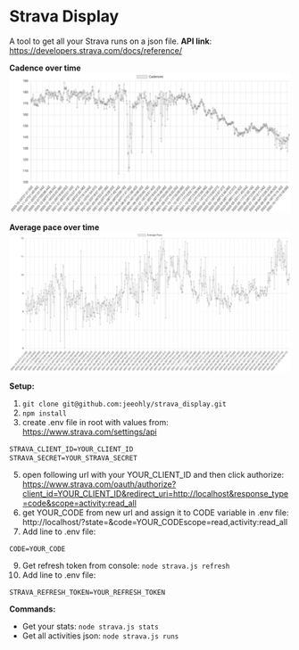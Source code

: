 # Strava Display
A tool to get all your Strava runs on a json file. 
**API link**: https://developers.strava.com/docs/reference/

**Cadence over time**
![image](./charts/cadence_over_time.png)

**Average pace over time**
![image](./charts/avg_pace_over_time.png)

**Setup:**
1. `git clone git@github.com:jeeohly/strava_display.git`
2. `npm install`
3. create .env file in root with values from: https://www.strava.com/settings/api<br>
```
STRAVA_CLIENT_ID=YOUR_CLIENT_ID
STRAVA_SECRET=YOUR_STRAVA_SECRET
```
5. open following url with your YOUR_CLIENT_ID and then click authorize:
https://www.strava.com/oauth/authorize?client_id=YOUR_CLIENT_ID&redirect_uri=http://localhost&response_type=code&scope=activity:read_all
6. get YOUR_CODE from new url and assign it to CODE variable in .env file:
http://localhost/?state=&code=YOUR_CODEscope=read,activity:read_all
7. Add line to .env file:
```
CODE=YOUR_CODE
```
9. Get refresh token from console:
`node strava.js refresh`
10. Add line to .env file: 
```
STRAVA_REFRESH_TOKEN=YOUR_REFRESH_TOKEN
```

**Commands:**
- Get your stats:
`node strava.js stats`
- Get all activities json:
`node strava.js runs`




